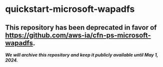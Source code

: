 # quickstart-microsoft-wapadfs 
## This repository has been deprecated in favor of https://github.com/aws-ia/cfn-ps-microsoft-wapadfs. 
***We will archive this repository and keep it publicly available until May 1, 2024.***
